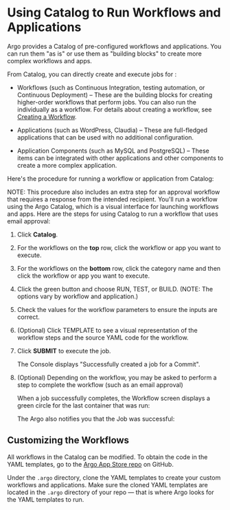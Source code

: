# Using Catalog to Run Workflows and Applications

Argo provides a Catalog of pre-configured workflows and applications. You can run them "as is" or use them as "building blocks" to create more complex workflows and apps.

From Catalog, you can directly create and execute jobs for :

*   Workflows (such as Continuous Integration, testing automation, or Continuous Deployment) – These are the building blocks for creating higher-order workflows that perform jobs. You can also run the individually as a workflow. For details about creating a workflow, see [Creating a Workflow](#/docs;doc=%2F..%2Fyaml%2Fex_create_workflow_notused.md).

*   Applications (such as WordPress, Claudia) – These are full-fledged applications that can be used with no additional configuration.
*   Application Components (such as MySQL and PostgreSQL) – These items can be integrated with other applications and other components to create a more complex application.

Here's the procedure for running a workflow or application from Catalog:

NOTE: This procedure also includes an extra step for an approval workflow that requires a response from the intended recipient. You'll run a workflow using the Argo Catalog, which is a visual interface for launching workflows and apps. Here are the steps for using Catalog to run a workflow that uses email approval:

1.  Click **Catalog**.

2.  For the workflows on the **top** row, click the workflow or app you want to execute.
3.  For the workflows on the **bottom** row, click the category name and then click the workflow or app you want to execute.
4.  Click the green button and choose RUN, TEST, or BUILD. (NOTE: The options vary by workflow and application.)

5.  Check the values for the workflow parameters to ensure the inputs are correct.
6.  (Optional) Click TEMPLATE to see a visual representation of the workflow steps and the source YAML code for the workflow.

7.  Click **SUBMIT** to execute the job.

    The Console displays "Successfully created a job for a Commit".

8.  (Optional) Depending on the workflow, you may be asked to perform a step to complete the workflow (such as an email approval)

    When a job successfully completes, the Workflow screen displays a green circle for the last container that was run:

    The Argo also notifies you that the Job was successful:

## Customizing the Workflows

All workflows in the Catalog can be modified. To obtain the code in the YAML templates, go to the [Argo App Store repo](https://github.com/argoproj/appstore) on GitHub.

Under the `.argo` directory, clone the YAML templates to create your custom workflows and applications. Make sure the cloned YAML templates are located in the `.argo` directory of your repo — that is where Argo looks for the YAML templates to run.
